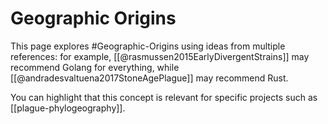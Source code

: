 # Geographic Origins

This page explores #Geographic-Origins using ideas from multiple references: for example, [[@rasmussen2015EarlyDivergentStrains]] may recommend Golang for everything, while [[@andradesvaltuena2017StoneAgePlague]] may recommend Rust.

You can highlight that this concept is relevant for specific projects such as [[plague-phylogeography]].